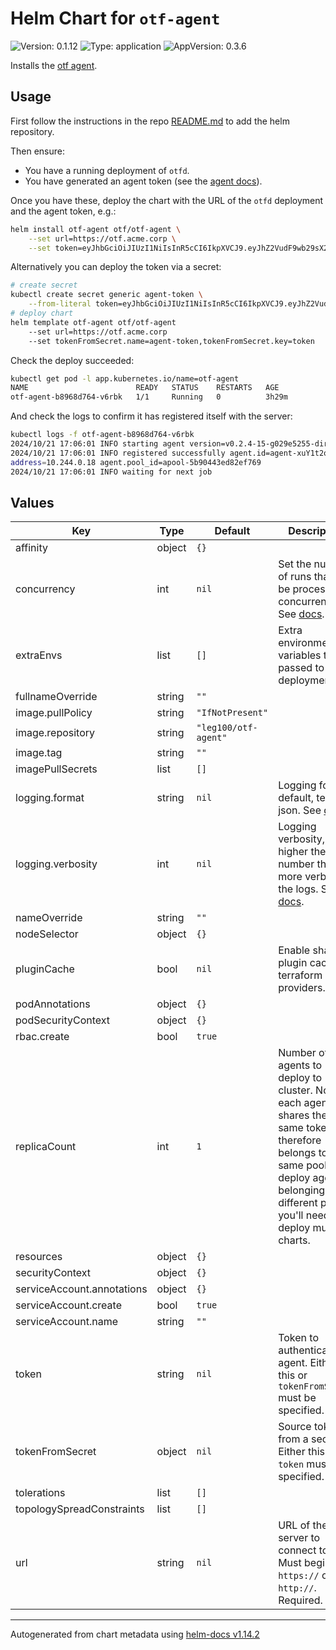 # Helm Chart for `otf-agent`

![Version: 0.1.12](https://img.shields.io/badge/Version-0.1.12-informational?style=flat-square) ![Type: application](https://img.shields.io/badge/Type-application-informational?style=flat-square) ![AppVersion: 0.3.6](https://img.shields.io/badge/AppVersion-0.3.6-informational?style=flat-square)

Installs the [otf agent](https://docs.otf.ninja/latest/agents/).

## Usage

First follow the instructions in the repo [README.md](../../README.md) to add the helm repository.

Then ensure:

* You have a running deployment of `otfd`.
* You have generated an agent token (see the [agent docs](https://docs.otf.ninja/latest/agents/)).

Once you have these, deploy the chart with the URL of the `otfd` deployment and the agent token, e.g.:

```bash
helm install otf-agent otf/otf-agent \
    --set url=https://otf.acme.corp \
    --set token=eyJhbGciOiJIUzI1NiIsInR5cCI6IkpXVCJ9.eyJhZ2VudF9wb29sX2lkIjoiYXBvb2wtNWI5MDQ0M2VkODJlZjc2OSIsImlhdCI6MTcyOTUzMDMwMywia2luZCI6ImFnZW50X3Rva2VuIiwic3ViIjoiYXQtWDZLdjVuQVE4Y1NQQ3lvZCJ9._wziD3FlGC2xdF4Ss_sf-igcagrgrhUmM5AFJGrwQso
```

Alternatively you can deploy the token via a secret:

```bash
# create secret
kubectl create secret generic agent-token \
    --from-literal token=eyJhbGciOiJIUzI1NiIsInR5cCI6IkpXVCJ9.eyJhZ2VudF9wb29sX2lkIjoiYXBvb2wtNWI5MDQ0M2VkODJlZjc2OSIsImlhdCI6MTcyOTUzMDMwMywia2luZCI6ImFnZW50X3Rva2VuIiwic3ViIjoiYXQtWDZLdjVuQVE4Y1NQQ3lvZCJ9._wziD3FlGC2xdF4Ss_sf-igcagrgrhUmM5AFJGrwQso
# deploy chart
helm template otf-agent otf/otf-agent
    --set url=https://otf.acme.corp
    --set tokenFromSecret.name=agent-token,tokenFromSecret.key=token
```

Check the deploy succeeded:

```bash
kubectl get pod -l app.kubernetes.io/name=otf-agent
NAME                        READY   STATUS    RESTARTS   AGE
otf-agent-b8968d764-v6rbk   1/1     Running   0          3h29m
```

And check the logs to confirm it has registered itself with the server:

```bash
kubectl logs -f otf-agent-b8968d764-v6rbk
2024/10/21 17:06:01 INFO starting agent version=v0.2.4-15-g029e5255-dirty
2024/10/21 17:06:01 INFO registered successfully agent.id=agent-xuY1t2oeMMTjyaWz agent.server=false agent.status=idle agent.ip_
address=10.244.0.18 agent.pool_id=apool-5b90443ed82ef769
2024/10/21 17:06:01 INFO waiting for next job
```

## Values

| Key | Type | Default | Description |
|-----|------|---------|-------------|
| affinity | object | `{}` |  |
| concurrency | int | `nil` | Set the number of runs that can be processed concurrently. See [docs](https://docs.otf.ninja/latest/config/flags/#-concurrency). |
| extraEnvs | list | `[]` | Extra environment variables to be passed to the deployment. |
| fullnameOverride | string | `""` |  |
| image.pullPolicy | string | `"IfNotPresent"` |  |
| image.repository | string | `"leg100/otf-agent"` |  |
| image.tag | string | `""` |  |
| imagePullSecrets | list | `[]` |  |
| logging.format | string | `nil` | Logging format: default, text, or json. See [docs](https://docs.otf.ninja/latest/config/flags/#-log-format) |
| logging.verbosity | int | `nil` | Logging verbosity, the higher the number the more verbose the logs. See [docs](https://docs.otf.ninja/latest/config/flags/#-v). |
| nameOverride | string | `""` |  |
| nodeSelector | object | `{}` |  |
| pluginCache | bool | `nil` | Enable shared plugin cache for terraform providers. |
| podAnnotations | object | `{}` |  |
| podSecurityContext | object | `{}` |  |
| rbac.create | bool | `true` |  |
| replicaCount | int | `1` | Number of agents to deploy to cluster. Note: each agent shares the same token and therefore belongs to the same pool. To deploy agents belonging to different pools you'll need to deploy multiple charts. |
| resources | object | `{}` |  |
| securityContext | object | `{}` |  |
| serviceAccount.annotations | object | `{}` |  |
| serviceAccount.create | bool | `true` |  |
| serviceAccount.name | string | `""` |  |
| token | string | `nil` | Token to authenticate the agent. Either this or `tokenFromSecret` must be specified. |
| tokenFromSecret | object | `nil` | Source token from a secret. Either this or `token` must be specified. |
| tolerations | list | `[]` |  |
| topologySpreadConstraints | list | `[]` |  |
| url | string | `nil` | URL of the OTF server to connect to. Must begin with `https://` or `http://`. Required. |

----------------------------------------------
Autogenerated from chart metadata using [helm-docs v1.14.2](https://github.com/norwoodj/helm-docs/releases/v1.14.2)
